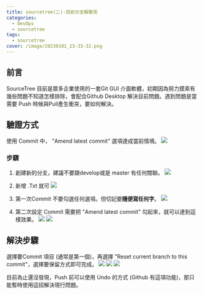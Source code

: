 ```yaml
---
title: sourcetree(二)-目前分支解衝突
categories: 
  - DevOps
  - sourcetree
tags: 
  - sourcetree
cover: /image/20230101_23-33-32.png
---
```


## 前言
SourceTree 目前是眾多企業使用的一套Git GUI 介面軟體，初期因為努力摸索有幾些問題不知道怎樣排除，會配合Github Desktop 解決目前問題。遇到問題是當需要 Push 時候與Pull產生衝突，要如何解決。

## 驗證方式
使用 Commit 中， "Amend latest commit" 選項達成當前情境。 
![](/image/20230308_11-05-06.png)

### 步驟
1. 創建新的分支，建議不要跟develop或是 master 有任何關聯。
![](/image/20230308_11-14-38.png)

2. 新增 .Txt 就可
![](/image/20230308_11-15-45.png)

3. 第一次Commit 不要勾選任何選項。但切記要**隨便寫任何字**。
![](/image/20230308_11-16-35.png)


4. 第二次設定 Commit 需要把 "Amend latest commit"  勾起來，就可以達到這樣效果。
![](/image/20230308_11-25-04.png)
![](/image/20230308_11-26-03.png)

## 解決步驟
選擇要Commit 項目 (通常是第一個)，再選擇 "Reset current branch to this commit"，選擇要保留方式即可完成。
![](/image/20230308_11-29-48.png)
![](/image/20230308_11-30-03.png)
![](/image/20230308_11-38-08.png)

目前為止還沒發現，Push 前可以使用 Undo 的方式 (Github 有這項功能)，那只能暫時使用這招解決現行問題。
